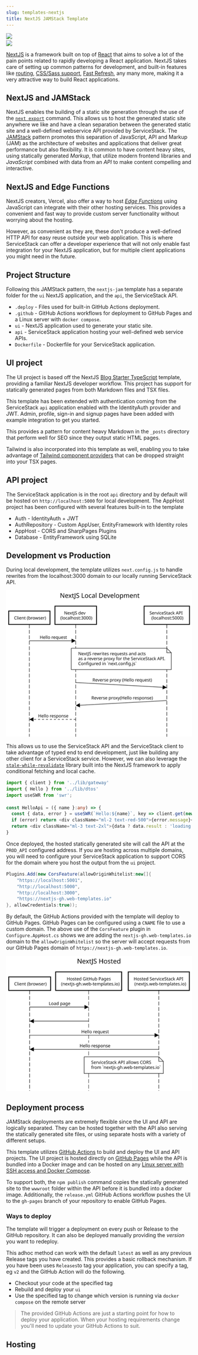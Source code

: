 ```yaml
---
slug: templates-nextjs
title: NextJS JAMStack Template
---
```


<div class="flex flex-wrap justify-center">
    <img src="/images/jamstack/next-black.svg" />
    <img src="/images/jamstack/jamstack-logo.svg" style="display: block" />
</div>

[NextJS](https://nextjs.org/) is a framework built on top of [React](https://reactjs.org/) that aims to solve a lot of the pain points related to rapidly developing a React application.
NextJS takes care of setting up common patterns for development, and built-in features like [routing](https://nextjs.org/docs/routing/introduction), [CSS/Sass support](https://nextjs.org/docs/basic-features/built-in-css-support), [Fast Refresh](https://nextjs.org/docs/basic-features/fast-refresh), any many more,
making it a very attractive way to build React applications.

## NextJS and JAMStack

NextJS enables the building of a static site generation through the use of the [`next export`](https://nextjs.org/docs/advanced-features/static-html-export) command.
This allows us to host the generated static site anywhere we like and have a clean separation between the generated static site and a well-defined webservice API provided by ServiceStack.
The [JAMStack](https://jamstack.org/) pattern promotes this separation of JavaScript, API and Markup (JAM) as the architecture of websites and applications that deliver great performance but also flexibility.
It is common to have content heavy sites, using statically generated *Markup*, that utilize modern frontend libraries and *JavaScript* combined with data from an *API* to make content compelling and interactive.

## NextJS and Edge Functions

NextJS creators, Vercel, also offer a way to host [*Edge Functions*](https://vercel.com/docs/concepts/functions/edge-functions) using JavaScript can integrate with their other hosting services.
This provides a convenient and fast way to provide custom server functionality without worrying about the hosting.

However, as convenient as they are, these don't produce a well-defined HTTP API for easy reuse outside your web application.
This is where ServiceStack can offer a developer experience that will not only enable fast integration for your NextJS application, but for multiple client applications you might need in the future.

## Project Structure

Following this JAMStack pattern, the `nextjs-jam` template has a separate folder for the `ui` NextJS application, and the `api`, the ServiceStack API.

- `.deploy` - Files used for built-in GitHub Actions deployment.
- `.github` - GitHub Actions workflows for deployment to GitHub Pages and a Linux server with `docker compose`.
- `ui` - NextJS application used to generate your static site.
- `api` - ServiceStack application hosting your well-defined web service APIs.
- `Dockerfile` - Dockerfile for your ServiceStack application.

## UI project

The UI project is based off the NextJS [Blog Starter TypeScript](https://github.com/vercel/next.js/tree/canary/examples/blog-starter-typescript) template, providing a familiar NextJS developer workflow.
This project has support for statically generated pages from both Markdown files and TSX files.

This template has been extended with authentication coming from the ServiceStack `api` application enabled with the IdentityAuth provider and JWT. 
Admin, profile, sign-in and signup pages have been added with example integration to get you started.

This provides a pattern for content heavy Markdown in the `_posts` directory that perform well for SEO since they output static HTML pages.

Tailwind is also incorporated into this template as well, enabling you to take advantage of [Tailwind component providers](https://tailwindui.com/) that can be dropped straight into your TSX pages.

## API project

The ServiceStack application is in the root `api` directory and by default will be hosted on `http://localhost:5000` for local development.
The AppHost project has been configured with several features built-in to the template

- Auth - IdentityAuth + JWT
- AuthRepository - Custom AppUser, EntityFramework with Identity roles
- AppHost - CORS and SharpPages Plugins
- Database - EntityFramework using SQLite

## Development vs Production

During local development, the template utilizes `next.config.js` to handle rewrites from the localhost:3000 domain to our locally running ServiceStack API.

![](./images/jamstack/nextjs-local-dev.svg)

This allows us to use the ServiceStack API and the ServiceStack client to take advantage of typed end to end development, just like building any other client for a ServiceStack service.
However, we can also leverage the [`stale-while-revalidate`](https://swr.vercel.app/) library built into the NextJS framework to apply conditional fetching and local cache.

```typescript
import { client } from '../lib/gateway'
import { Hello } from '../lib/dtos'
import useSWR from 'swr';

const HelloApi = ({ name }:any) => {
  const { data, error } = useSWR(`Hello:${name}`, key => client.get(new Hello({ name })))
  if (error) return <div className="ml-2 text-red-500">{error.message}</div>
  return <div className="ml-3 text-2xl">{data ? data.result : 'loading...'}</div>
}
```

Once deployed, the hosted statically generated site will call the API at the `PROD_API` configured address. 
If you are hosting across multiple domains, you will need to configure your ServiceStack application to support CORS for the domain where you host the output from the `ui` project.

```csharp
Plugins.Add(new CorsFeature(allowOriginWhitelist:new[]{ 
    "https://localhost:5001",
    "http://localhost:5000",
    "http://localhost:3000",
    "https://nextjs-gh.web-templates.io"
}, allowCredentials:true));
```

By default, the GitHub Actions provided with the template will deploy to GitHub Pages. GitHub Pages can be configured using a `CNAME` file to use a custom domain.
The above use of the `CorsFeature` plugin in `Configure.AppHost.cs` shows we are adding the `nextjs-gh.web-templates.io` domain to the `allowOriginWhitelist` so the server will accept requests from our GitHub Pages domain of `https://nextjs-gh.web-templates.io`.

![](./images/jamstack/nextjs-hosted.svg)

## Deployment process

JAMStack deployments are extremely flexible since the UI and API are logically separated.
They can be hosted together with the API also serving the statically generated site files, or using separate hosts with a variety of different setups.

This template utilizes [GitHub Actions](https://github.com/features/actions) to build and deploy the UI and API projects.
The UI project is hosted directly on [GitHub Pages](https://pages.github.com/) while the API is bundled into a Docker image and can be hosted on any [Linux server with SSH access and Docker Compose](/do-github-action-mix-deployment).

To support both, the `npm publish` command copies the statically generated site to the `wwwroot` folder within the API before it is bundled into a docker image.
Additionally, the `release.yml` GitHub Actions workflow pushes the UI to the `gh-pages` branch of your repository to enable GitHub Pages.

### Ways to deploy

The template will trigger a deployment on every push or Release to the GitHub repository. It can also be deployed manually providing the *version* you want to redeploy.

This adhoc method can work with the default `latest` as well as any previous Release tags you have created.
This provides a basic rollback mechanism. If you have been uses `Releases`to tag your application, you can specify a tag, eg `v2` and the GitHub Action will do the following.

- Checkout your code at the specified tag
- Rebuild and deploy your `ui`
- Use the specified tag to change which version is running via `docker compose` on the remote server

> The provided GitHub Actions are just a starting point for how to deploy your application. When your hosting requirements change you'll need to update your GitHub Actions to suit.

## Hosting
